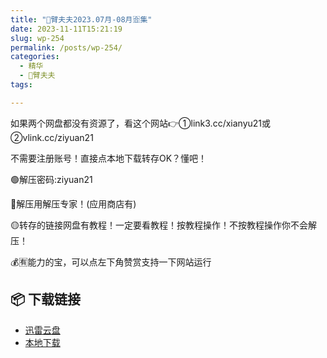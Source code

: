 ```yaml
---
title: "🌸臂夫夫2023.07月-08月🈴集"
date: 2023-11-11T15:21:19
slug: wp-254
permalink: /posts/wp-254/
categories:
  - 精华
  - 🌸臂夫夫
tags:

---
```


如果两个网盘都没有资源了，看这个网站👉①link3.cc/xianyu21或②vlink.cc/ziyuan21

不需要注册账号！直接点本地下载转存OK？懂吧！

🟢解压密码:ziyuan21

🔵解压用解压专家！(应用商店有)

🟡转存的链接网盘有教程！一定要看教程！按教程操作！不按教程操作你不会解压！

💰🈶能力的宝，可以点左下角赞赏支持一下网站运行

## 📦 下载链接
- [迅雷云盘](https://blziyuan21.com/pay-download/254?key=cc0b6f65cb&down_id=0)
- [本地下载](https://blziyuan21.com/pay-download/254?key=cc0b6f65cb&down_id=1)

